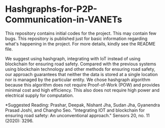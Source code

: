 # Hashgraphs-for-P2P-Communication-in-VANETs
This repository contains initial codes for the project. This may contain few bugs. This repository is published just for basic information regarding what's happening in the project. For more details, kindly see the README file.


We suggest using hashgraph, integrating with IoT instead of using blockchain for ensuring road safety. Compared with the previous systems using blockchain technology and other methods for ensuring road safety, our approach guarantees that neither the data is stored at a single location nor is managed by the particular entity. We chose hashgraph algorithm because this algorithm does not require Proof-of-Work (POW) and provides minimal cost and high efficiency. This also does not require high power and electrical supply for computation.



*Suggested Reading: Prashar, Deepak, Nishant Jha, Sudan Jha, Gyanendra Prasad Joshi, and Changho Seo. "Integrating IOT and blockchain for ensuring road safety: An unconventional approach." Sensors 20, no. 11 (2020): 3296.
